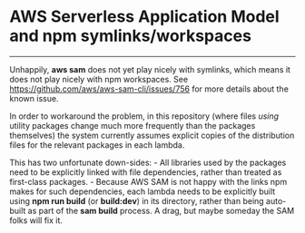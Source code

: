 # AWS Serverless Application Model and npm symlinks/workspaces

---

Unhappily, **aws sam** does not yet play nicely with symlinks, which means it does not play
nicely with npm workspaces.  See https://github.com/aws/aws-sam-cli/issues/756 for more details
about the known issue.

In order to workaround the problem, in this repository (where files *using* utility packages
change much more frequently than the packages themselves) the system currently assumes
explicit copies of the distribution files for the relevant packages in each lambda.

This has two unfortunate down-sides:
    - All libraries used by the packages need to be explicitly linked with file dependencies,
    rather than treated as first-class packages.
    - Because AWS SAM is not happy with the links npm makes for such dependencies, each
    lambda needs to be explicitly built using **npm run build** (or **build:dev**) in its
    directory, rather than being auto-built as part of the **sam build** process.  A drag,
    but maybe someday the SAM folks will fix it.
